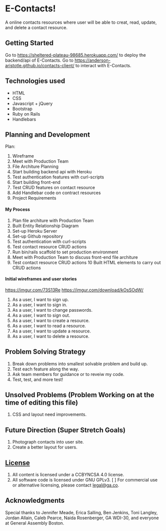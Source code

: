 # E-Contacts!

A online contacts resources where user will be able to creat, read, update, and delete a contact resource. 

## Getting Started

Go to https://sheltered-plateau-98685.herokuapp.com/ to deploy the backend/api of E-Contacts.
Go to https://anderson-aristotle.github.io/contacts-client/ to interact with E-Contacts.

## Technologies used

+ HTML
+ CSS
+ Javascript + jQuery
+ Bootstrap
+ Ruby on Rails
+ Handlebars

## Planning and Development

Plan:
1. Wireframe
2. Meet with Production Team
3. File Architure Planning 
4. Start building backend api with Heroku
5. Test authentication features with curl-scripts
6. Start building front-end
7. Test CRUD features on contact resource
8. Add Handlebar code on contract resources
9. Project Requirements

#### My Process

1. Plan file architure with Production Team
2. Built Entity Relationship Diagram
3. Set-up Heroku Server
4. Set-up Github repository
5. Test authentication with curl-scripts
6. Test contact resource CRUD actions
7. Run bin/rails scaffold to set production environment
8. Meet with Production Team to discuss front-end file architure
9. Test contact resource CRUD actions
10 Built HTML elements to carry out CRUD actions

#### Initial wireframes and user stories
https://imgur.com/73S13Re
https://imgur.com/download/kOsSOdW/

1. As a user, I want to sign up.
2. As a user, I want to sign in.
3. As a user, I want to change passwords.
4. As a user, I want to sign out.
5. As a user, I want to create a resource.
6. As a user, I want to read a resource.
6. As a user, I want to update a resource.
7. As a user, I want to delete a resource.

## Problem Solving Strategy

1. Break down problems into smallest solvable problem and build up.
2. Test each feature along the way.
3. Ask team members for guidance or to reveiw my code.
4. Test, test, and more test!

## Unsolved Problems (Problem Working on at the time of editing this file)

1. CSS and layout need improvements.

## Future Direction (Super Stretch Goals)

1. Photograph contacts into user site.
2. Create a better layout for users.


## [License](LICENSE)

1. All content is licensed under a CC­BY­NC­SA 4.0 license.
1. All software code is licensed under GNU GPLv3. [ ] For commercial use or
    alternative licensing, please contact legal@ga.co.

## Acknowledgments

Special thanks to Jennifer Meade, Erica Salling, Ben Jenkins, Toni Langley, Jordan Allain, Caleb Pearce, Naida Rosenberger, GA WDI-30, and everyone at General Assembly Boston.
